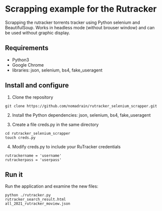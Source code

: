 # Scrapping example for the Rutracker
Scrapping the rutracker torrents tracker using Python selenium and BeautifulSoup. Works in headless mode (without brouser window) and can be used without graphic display.

## Requirements
- Python3
- Google Chrome
- libraries: json, selenium, bs4, fake_useragent

## Install and configure

1. Clone the repository

```
git clone https://github.com/nomadrain/rutracker_selenium_scrapper.git
```

2. Install the Python dependencies: json, selenium, bs4, fake_useragent

3. Create a file creds.py in the same directory
```
cd rutracker_selenium_scrapper
touch creds.py
```

4. Modify creds.py to include your RuTracker credentials
```
rutrackername = 'username'
rutrackerpass = 'userpass'
```

## Run it

Run the application and examine the new files:
```
python ./rutracker.py
rutracker_search_result.html
all_2021_rutracker_moview.json
```
